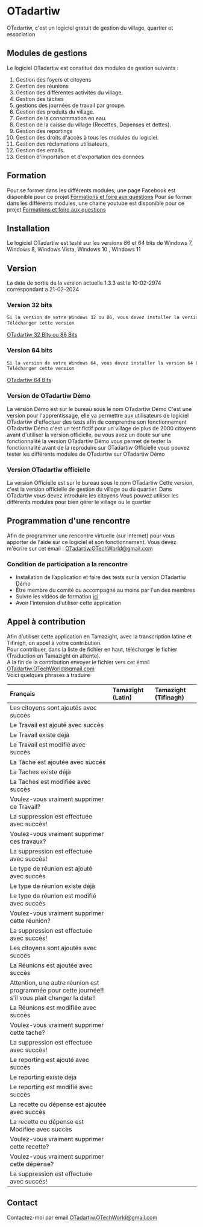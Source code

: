 
# OTadartiw

OTadartiw, c'est un logiciel gratuit de gestion du village, quartier et association


## Modules de gestions

Le logiciel OTadartiw est constitué des modules de gestion suivants :
1. Gestion des foyers et citoyens
2. Gestion des réunions
3. Gestion des différentes activités du village.
4. Gestion des tâches
5. gestions des journées de travail par groupe.
6. Gestion des produits du village.
7. Gestion de la consommation en eau.
8. Gestion de la caisse du village (Recettes, Dépenses et dettes).
9. Gestion des reportings
10. Gestion des droits d'accès à tous les modules du logiciel.
11. Gestion des réclamations utilisateurs,
12. Gestion des emails.
13. Gestion d'importation et d'exportation des données

## Formation

Pour se former dans les différents modules, une page Facebook est disponible pour ce projet
[Formations et foire aux questions](https://www.facebook.com/OTechWorld1)
Pour se former dans les différents modules, une chaine youtube est disponible pour ce projet
[Formations et foire aux questions](https://www.youtube.com/watch?v=_kcVFaSpgOM&list=PLPtr9k5bgbTVbVkUm_jFRuX99TjrPWIbJ)

## Installation

Le logiciel OTadartiw est testé sur les versions 86 et 64 bits de Windows 7, Windows 8, Windows Vista, Windows 10 , Windows 11 

## Version
La date de sortie de la version actuelle 1.3.3 est le 10-02-2974 correspondant a 21-02-2024

### Version 32 bits
```bash
Si la version de votre Windows 32 ou 86, vous devez installer la version 32 Bits
Télécharger cette version 
```
[OTadartiw 32 Bits ou 86 Bits](https://drive.google.com/file/d/1AiBPGCtj4Lqa6gHouH-9VFC2Ln8bK6p8/view?usp=drive_link)


### Version 64 bits
```bash
Si la version de votre Windows 64, vous devez installer la version 64 Bits
Télécharger cette version 
```
[OTadartiw 64 Bits](https://drive.google.com/file/d/1S2mWmMKowdiXmRFdJ8Z2zzv-yT2q-Kio/view?usp=drive_link)

### Version de OTadartiw Démo
La version Démo est sur le bureau sous le nom OTadartiw Démo
C'est une version pour l'apprentissage, elle va permettre aux utilisateurs de logiciel OTadartiw d'effectuer des tests afin de comprendre son fonctionnement
OTadartiw Démo c'est un test fictif pour un village de plus de 2000 citoyens
avant d'utiliser la version officielle, ou vous avez un doute sur une fonctionnalité la version OTadartiw Démo vous permet de tester la fonctionnalité avant de la reproduire sur OTadartiw Officielle
vous pouvez tester les différents modules de OTadartiw sur OTadartiw Démo

### Version OTadartiw officielle
La version Officielle est sur le bureau sous le nom OTadartiw
Cette version, c'est la version officielle de gestion du village ou du quartier.
Dans OTadartiw vous devez introduire les citoyens
Vous pouvez utiliser les différents modules pour bien gérer le village ou le quartier

## Programmation d'une rencontre
Afin de programmer une rencontre virtuelle (sur internet) pour vous apporter de l'aide sur ce logiciel et son fonctionnement.
Vous devez m'écrire sur cet émail : OTadartiw.OTechWorld@gmail.com

### Condition de participation a la rencontre
- Installation de l’application et faire des tests sur la version OTadartiw Démo
- Être membre du comité ou accompagné au moins par l'un des membres
- Suivre les vidéos de formation [ici](https://www.facebook.com/OTechWorld1)
- Avoir l'intension d'utiliser cette application

## Appel à contribution
Afin d’utiliser cette application en Tamazight, avec la transcription latine et Tifinigh, on appel à votre contribution.  
Pour contribuer, dans la liste de fichier en haut, télécharger le fichier (Traduction en Tamazight en attente).  
A la fin de la contribution envoyer le fichier vers cet émail  [OTadartiw.OTechWorld@gmail.com](mailto:OTadartiw.OTechWorld@gmail.com)  
Voici quelques phrases à traduire  

| Français | Tamazight (Latin) | Tamazight (Tifinagh) |
| :--- | :--- | :--- |
| Les citoyens sont ajoutés avec succès | |  |
| Le Travail est ajouté avec succès | |  |
| Le Travail existe déjà | |  |
| Le Travail est modifié avec succès | |  |
| La Tâche est ajoutée avec succès | |  |
| La Taches existe déjà | |  |
| La Taches est modifiée avec succès | |  |
| Voulez-vous vraiment supprimer ce Travail? | |  |
| La suppression est effectuée avec succès! | |  |
| Voulez-vous vraiment supprimer ces travaux? | |  |
| La suppression est effectuée avec succès! | |  |
| Le type de réunion est ajouté avec succès | |  |
| Le type de réunion existe déjà | |  |
| Le type de réunion est modifié avec succès | |  |
| Voulez-vous vraiment supprimer cette réunion? | |  |
| La suppression est effectuée avec succès! | |  |
| Les citoyens sont ajoutés avec succès | |  |
| La Réunions est ajoutée avec succès | |  |
| Attention, une autre réunion est programmée pour cette journée!! s'il vous plait changer la date!! | |  |
| La Réunions est modifiée avec succès | |  |
| Voulez-vous vraiment supprimer cette tache? | |  |
| La suppression est effectuée avec succès! | |  |
| Le reporting est ajouté avec succès | |  |
| Le reporting existe déjà | |  |
| Le reporting est modifié avec succès | |  |
| La recette ou dépense est ajoutée avec succès | |  |
| La recette ou dépense est Modifiée avec succès | |  |
| Voulez-vous vraiment supprimer cette recette? | |  |
| Voulez-vous vraiment supprimer cette dépense? | |  |
| La suppression est effectuée avec succès! | |  |

## Contact
Contactez-moi par émail [OTadartiw.OTechWorld@gmail.com](mailto:OTadartiw.OTechWorld@gmail.com)
